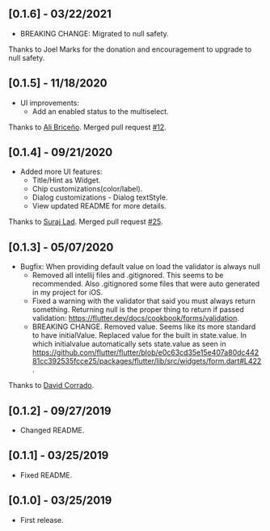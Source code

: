 
## [0.1.6] - 03/22/2021

* BREAKING CHANGE: Migrated to null safety. 

Thanks to Joel Marks for the donation and encouragement to upgrade to null safety.

## [0.1.5] - 11/18/2020

* UI improvements:
  * Add an enabled status to the multiselect.

Thanks to [Ali Briceño](https://github.com/alienriquebm). Merged pull request [#12](https://github.com/cetorres/multiselect_formfield/pull/12).

## [0.1.4] - 09/21/2020

* Added more UI features:
  * Title/Hint as Widget.
  * Chip customizations(color/label).
  * Dialog customizations - Dialog textStyle.
  * View updated README for more details.

Thanks to [Suraj Lad](https://github.com/SurajLad). Merged pull request [#25](https://github.com/cetorres/multiselect_formfield/pull/25).
  
## [0.1.3] - 05/07/2020

* Bugfix: When providing default value on load the validator is always null
  * Removed all intellij files and .gitignored. This seems to be recommended. Also .gitignored some files that were auto generated in my project for iOS.
  * Fixed a warning with the validator that said you must always return something. Returning null is the proper thing to return if passed validation: https://flutter.dev/docs/cookbook/forms/validation.
  * BREAKING CHANGE. Removed value. Seems like its more standard to have initialValue. Replaced value for the built in state.value. In which initialvalue automatically sets state.value as seen in https://github.com/flutter/flutter/blob/e0c63cd35e15e407a80dc44281cc392535fcce25/packages/flutter/lib/src/widgets/form.dart#L422.

Thanks to [David Corrado](https://github.com/DavidCorrado).

## [0.1.2] - 09/27/2019

* Changed README.

## [0.1.1] - 03/25/2019

* Fixed README.
  
## [0.1.0] - 03/25/2019

* First release.
